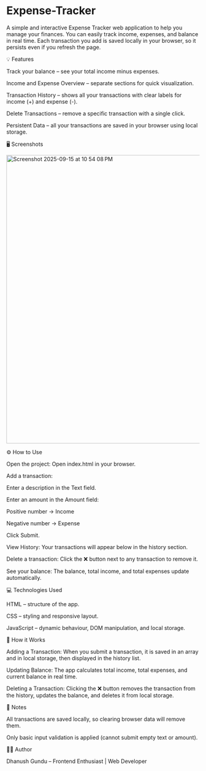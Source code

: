 # Expense-Tracker
A simple and interactive Expense Tracker web application to help you manage your finances. You can easily track income, expenses, and balance in real time. Each transaction you add is saved locally in your browser, so it persists even if you refresh the page.

💡 Features

Track your balance – see your total income minus expenses.

Income and Expense Overview – separate sections for quick visualization.

Transaction History – shows all your transactions with clear labels for income (+) and expense (-).

Delete Transactions – remove a specific transaction with a single click.

Persistent Data – all your transactions are saved in your browser using local storage.

🖥️ Screenshots

<img width="1500" height="753" alt="Screenshot 2025-09-15 at 10 54 08 PM" src="https://github.com/user-attachments/assets/5b8c9040-c0e1-4869-a168-9d59c252cc33" />


⚙️ How to Use

Open the project: Open index.html in your browser.

Add a transaction:

Enter a description in the Text field.

Enter an amount in the Amount field:

Positive number → Income

Negative number → Expense

Click Submit.

View History: Your transactions will appear below in the history section.

Delete a transaction: Click the ❌ button next to any transaction to remove it.

See your balance: The balance, total income, and total expenses update automatically.
    

💻 Technologies Used

HTML – structure of the app.

CSS – styling and responsive layout.

JavaScript – dynamic behaviour, DOM manipulation, and local storage.

🚀 How it Works

Adding a Transaction:
When you submit a transaction, it is saved in an array and in local storage, then displayed in the history list.

Updating Balance:
The app calculates total income, total expenses, and current balance in real time.

Deleting a Transaction:
Clicking the ❌ button removes the transaction from the history, updates the balance, and deletes it from local storage.

📝 Notes

All transactions are saved locally, so clearing browser data will remove them.

Only basic input validation is applied (cannot submit empty text or amount).

👨‍💻 Author

Dhanush Gundu – Frontend Enthusiast | Web Developer 
